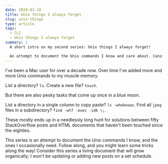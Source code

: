 ```yaml
---
date: 2020-03-18
title: Unix things I always forget
slug: unix-things
type: article
tags:
  - CLI
  - Unix things I always forget
summary: |
  A short intro on my second series: Unix things I always forget!

  An attempt to document the Unix commands I know and care about. Consider this series a living document that will grow organically; I won't be updating or adding new posts on a set schedule.
---
```


I've been a Mac user for over a decade now. Over time I've added more and more Unix commands to my muscle memory.

List a directory? `ls`. Create a new file? `touch`.

But there are also pesky tasks that come up once in a blue moon.

List a directory in a single column to copy paste? `ls -whoknows`. Find all `jpeg` files in a subdirectory? `find -wtf -exec -idk \;`.

These mostly ends up in a needlessly long hunt for solutions between fifty StackOverflow posts and HTML documents that haven't been touched since the eighties.

This series is an attempt to document the Unix commands I know, and the ones I occasionally need. Follow along, and you might learn some tricks along the way! Consider this series a living document that will grow organically; I won't be updating or adding new posts on a set schedule.
